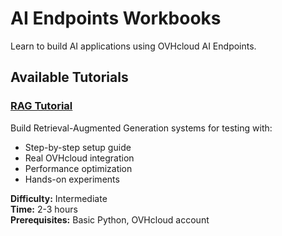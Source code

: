 # AI Endpoints Workbooks

Learn to build AI applications using OVHcloud AI Endpoints.

## Available Tutorials

### [RAG Tutorial](/ovhcloud-workbooks/public-cloud/ai-endpoints/rag-tutorial/)
Build Retrieval-Augmented Generation systems for testing with:
- Step-by-step setup guide
- Real OVHcloud integration
- Performance optimization
- Hands-on experiments

**Difficulty:** Intermediate  
**Time:** 2-3 hours  
**Prerequisites:** Basic Python, OVHcloud account
